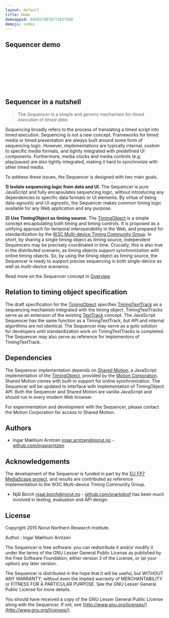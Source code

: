 ```yaml
---
layout: default
title: Home
demoappid: 8456579076771837888
demojs: index
---
```


## Sequencer demo
<style>
.bold {font-weight: bold}
.active {color:red}   
</style>
<div id="demo" style="display:block;height:110px"></div>

## Sequencer in a nutshell

> The *Sequencer* is a simple and generic mechanism for *timed execution* of *timed data*.

*Sequencing* broadly refers to the process of translating a timed script into timed execution. Sequencing is not a new concept. Frameworks for timed media or timed presentation are always built around some form of sequencing logic. However, implementations are typically internal, custom to specific media formats, and tightly integrated with predefined UI components. Furthermore, media clocks and media controls (e.g. play/pause) are also tightly integrated, making it hard to synchronize with other timed media.

To address these issues, the Sequencer is designed with two main goals.

**1) Isolate sequencing logic from data and UI.**
The Sequencer is pure JavaScript and fully encapsulates sequencing logic, without introducing any dependencies to specific data formats or UI elements. By virtue of being data-agnostic and UI-agnostic, the Sequencer makes common timing logic available for any Web application and any purpose.

**2) Use TimingObject as timing source.**
The [TimingObject](http://webtiming.github.io/timingobject) is a simple concept encapsulating both timing and timing controls. It is proposed as a unifying approach for temporal interoperability in the Web, and prepared for standardization by the [W3C Multi-device Timing Community Group](https://www.w3.org/community/webtiming/). In short, by sharing a single timing object as timing source, independent Sequencers may be precisely coordinated in time. Crucially, this is also true in the distributed scenario, as timing objects support synchronization with online timing objects. So, by using the timing object as timing source, the Sequencer is ready to support precise sequencing in both single-device as well as multi-device scenarios.

Read more on the Sequencer concept in [Overview](overview.html)


## Relation to timing object specification
The draft specification for the [TimingObject](http://webtiming.github.io/timingobject) specifies [TimingTextTrack](http://webtiming.github.io/timingobject/#timed-data-and-the-timing-object) as a sequencing mechanism integrated with the timing object. TimingTextTracks serve as an extension of the existing [TextTrack](http://www.w3.org/html/wg/drafts/html/master/semantics.html#text-track) concept. The JavaScript Sequencer has the same function as a TimingTextTrack, but API and internal algorithms are not identical. The Sequencer may serve as a goto solution for developers until standardization work on TimingTextTracks is completed. The Sequencer may also serve as reference for implementors of TimingTextTrack.


## Dependencies
The Sequencer implementation depends on [Shared Motion](http://motioncorporation.com), a JavaScript implementation of the [TimingObject](http://webtiming.github.io/timingobject), provided by the [Motion Corporation](http://motioncorporation.com). Shared Motion comes with built-in support for online synchronization. The Sequencer will be updated to interface with implementation of TimingObject API. Both the Sequencer and Shared Motion are vanilla JavaScript and should run in every modern Web browser.

For experimentation and development with the Sequencer, please contact the Motion Corporation for access to Shared Motion.

## Authors
- Ingar Mæhlum Arntzen [ingar.arntzen@norut.no](mailto://ingar.arntzen@norut.no) - [github.com/ingararntzen](https://github.com/ingararntzen)

## Acknowledgements
The development of the Sequencer is funded in part by the [EU FP7 MediaScape project](http://mediascapeproject.eu), and results are contributed as reference implementation to the W3C Multi-device Timing Community Group.

- Njål Borch [njaal.borch@norut.no](mailto://njaal.borch@norut.no) - [github.com/snarkdoof](https://github.com/snarkdoof) has been much involved in testing, evaluation and API design.

## License

Copyright 2015 Norut Northern Research Institute.

Author : Ingar Mæhlum Arntzen

The Sequencer is free software: you can redistribute it and/or modify it under the terms of the GNU Lesser General Public License as published by the Free Software Foundation, either version 3 of the License, or (at your option) any later version.

The Sequencer is distributed in the hope that it will be useful, but WITHOUT ANY WARRANTY; without even the implied warranty of MERCHANTABILITY or FITNESS FOR A PARTICULAR PURPOSE.  See the GNU Lesser General Public License for more details.

You should have received a copy of the GNU Lesser General Public License along with the Sequencer.  If not, see [http://www.gnu.org/licenses/](http://www.gnu.org/licenses/).


